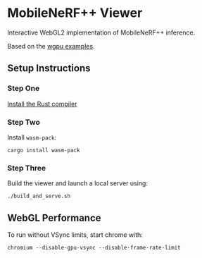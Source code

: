 # MobileNeRF++ Viewer

Interactive WebGL2 implementation of MobileNeRF++ inference.

Based on the [wgpu examples](https://github.com/gfx-rs/wgpu/tree/trunk/examples).

## Setup Instructions

### Step One

[Install the Rust compiler](https://rustup.rs/)

### Step Two

Install `wasm-pack`:

    cargo install wasm-pack

### Step Three

Build the viewer and launch a local server using:

    ./build_and_serve.sh

## WebGL Performance

To run without VSync limits, start chrome with:

    chromium --disable-gpu-vsync --disable-frame-rate-limit